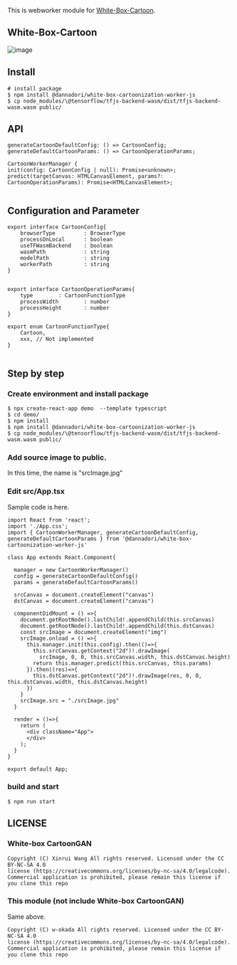 This is webworker module for [White-Box-Cartoon](https://github.com/SystemErrorWang/White-box-Cartoonization).

## White-Box-Cartoon

![image](https://user-images.githubusercontent.com/48346627/96987969-aab48b00-155e-11eb-8b81-cd0e522ac974.png)

## Install

```
# install package
$ npm install @dannadori/white-box-cartoonization-worker-js
$ cp node_modules/\@tensorflow/tfjs-backend-wasm/dist/tfjs-backend-wasm.wasm public/
```

## API

```
generateCartoonDefaultConfig: () => CartoonConfig;
generateDefaultCartoonParams: () => CartoonOperationParams;

CartoonWorkerManager {
init(config: CartoonConfig | null): Promise<unknown>;
predict(targetCanvas: HTMLCanvasElement, params?: CartoonOperationParams): Promise<HTMLCanvasElement>;


```

## Configuration and Parameter

```
export interface CartoonConfig{
    browserType         : BrowserType
    processOnLocal      : boolean
    useTFWasmBackend    : boolean
    wasmPath            : string
    modelPath           : string
    workerPath          : string
}


export interface CartoonOperationParams{
    type        : CartoonFunctionType
    processWidth        : number
    processHeight       : number
}

export enum CartoonFunctionType{
    Cartoon,
    xxx, // Not implemented
}


```

## Step by step

### Create environment and install package

```
$ npx create-react-app demo  --template typescript
$ cd demo/
$ npm install
$ npm install @dannadori/white-box-cartoonization-worker-js
$ cp node_modules/\@tensorflow/tfjs-backend-wasm/dist/tfjs-backend-wasm.wasm public/
```

### Add source image to public.

In this time, the name is "srcImage.jpg"

### Edit src/App.tsx

Sample code is here.

```
import React from 'react';
import './App.css';
import { CartoonWorkerManager, generateCartoonDefaultConfig, generateDefaultCartoonParams } from '@dannadori/white-box-cartoonization-worker-js'

class App extends React.Component{

  manager = new CartoonWorkerManager()
  config = generateCartoonDefaultConfig()
  params = generateDefaultCartoonParams()

  srcCanvas = document.createElement("canvas")
  dstCanvas = document.createElement("canvas")

  componentDidMount = () =>{
    document.getRootNode().lastChild!.appendChild(this.srcCanvas)
    document.getRootNode().lastChild!.appendChild(this.dstCanvas)
    const srcImage = document.createElement("img")
    srcImage.onload = () =>{
      this.manager.init(this.config).then(()=>{
        this.srcCanvas.getContext("2d")!.drawImage(
          srcImage, 0, 0, this.srcCanvas.width, this.dstCanvas.height)
        return this.manager.predict(this.srcCanvas, this.params)
      }).then((res)=>{
        this.dstCanvas.getContext("2d")!.drawImage(res, 0, 0, this.dstCanvas.width, this.dstCanvas.height)
      })
    }
    srcImage.src = "./srcImage.jpg"
  }

  render = ()=>{
    return (
      <div className="App">
      </div>
    );
  }
}

export default App;

```

### build and start

```
$ npm run start
```

## LICENSE

### White-box CartoonGAN

```
Copyright (C) Xinrui Wang All rights reserved. Licensed under the CC BY-NC-SA 4.0
license (https://creativecommons.org/licenses/by-nc-sa/4.0/legalcode).
Commercial application is prohibited, please remain this license if you clone this repo
```

### This module (not include White-box CartoonGAN)

Same above.

```
Copyright (C) w-okada All rights reserved. Licensed under the CC BY-NC-SA 4.0
license (https://creativecommons.org/licenses/by-nc-sa/4.0/legalcode).
Commercial application is prohibited, please remain this license if you clone this repo
```
